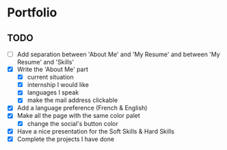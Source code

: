 # Portfolio

## TODO
- [ ] Add separation between 'About Me' and 'My Resume' and between 'My Resume' and 'Skills'
- [x] Write the 'About Me' part
  - [x] current situation
  - [x] internship I would like
  - [x] languages I speak
  - [x] make the mail address clickable
- [x] Add a language preference (French & English)
- [x] Make all the page with the same color palet
  - [x] change the social's button color
- [x] Have a nice presentation for the Soft Skills & Hard Skills
- [x] Complete the projects I have done
